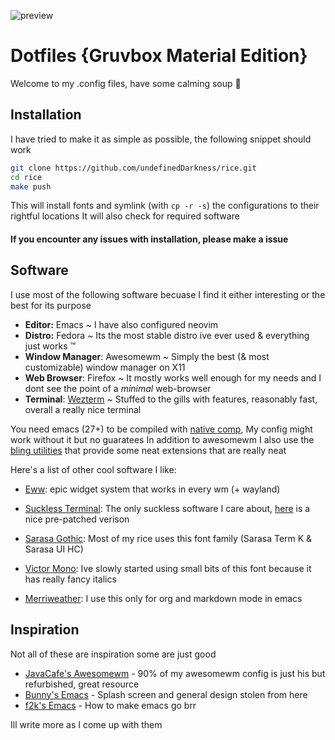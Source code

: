 ![preview](https://i.ibb.co/7Kpcvs6/1623168394.png)
# Dotfiles {Gruvbox Material Edition}
Welcome to my .config files, have some calming soup 🍲

## Installation
I have tried to make it as simple as possible, the following snippet should work
```sh
git clone https://github.com/undefinedDarkness/rice.git
cd rice
make push
```
This will install fonts and symlink (with `cp -r -s`) the configurations to their rightful locations
It will also check for required software

#### If you encounter any issues with installation, please make a issue 

## Software
I use most of the following software becuase I find it either interesting or the best for its purpose
- **Editor:** Emacs ~ I have also configured neovim
- **Distro:** Fedora ~ Its the most stable distro ive ever used & everything just works ™️ 
- **Window Manager**: Awesomewm ~ Simply the best (& most customizable) window manager on X11
- **Web Browser**: Firefox ~ It mostly works well enough for my needs and I dont see the point of a *minimal* web-browser
- **Terminal**: [Wezterm](https://wezfurlong.org/wezterm/index.html) ~ Stuffed to the gills with features, reasonably fast, overall a really nice terminal

You need emacs (27+) to be compiled with [native comp](https://www.emacswiki.org/emacs/GccEmacs), My config might work without it but no guaratees
In addition to awesomewm I also use the [bling utilities](https://github.com/BlingCorp/bling/) that provide some neat extensions that are really neat

Here's a list of other cool software I like:
- [Eww](https://github.com/elkowar/eww/): epic widget system that works in every wm (+ wayland)
- [Suckless Terminal](https://st.suckless.org/): The only suckless software I care about, [here](https://github.com/siduck76/st) is a nice pre-patched verison

- [Sarasa Gothic](https://github.com/be5invis/Sarasa-Gothic): Most of my rice uses this font family (Sarasa Term K & Sarasa UI HC)
- [Victor Mono](https://rubjo.github.io/victor-mono/): Ive slowly started using small bits of this font because it has really fancy italics
- [Merriweather](https://fonts.google.com/specimen/Merriweather): I use this only for org and markdown mode in emacs

## Inspiration
Not all of these are inspiration some are just good

- [JavaCafe's Awesomewm](https://github.com/JavaCafe01/awedots) - 90% of my awesomewm config is just his but refurbished, great resource
- [Bunny's Emacs](https://github.com/rayes0/emacs/) - Splash screen and general design stolen from here
- [f2k's Emacs](https://github.com/fortuneteller2k/.emacs.d/) - How to make emacs go brr

Ill write more as I come up with them
